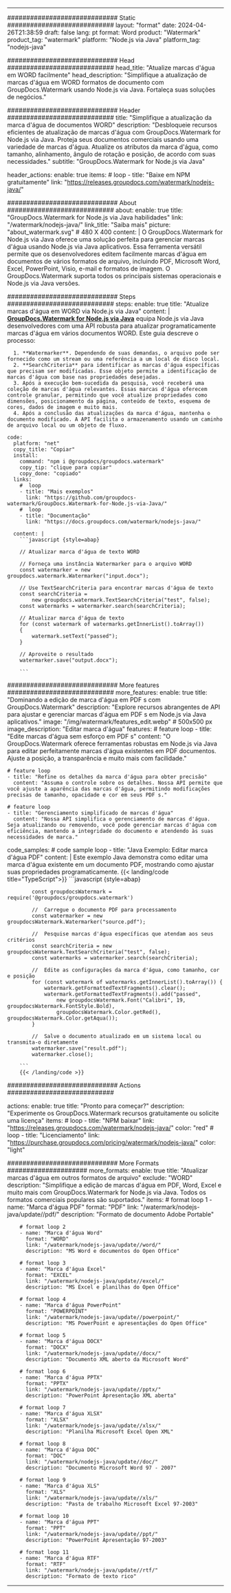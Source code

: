 
---
############################# Static ############################
layout: "format"
date:  2024-04-26T21:38:59
draft: false
lang: pt
format: Word
product: "Watermark"
product_tag: "watermark"
platform: "Node.js via Java"
platform_tag: "nodejs-java"

############################# Head ############################
head_title: "Atualize marcas d'água em WORD facilmente"
head_description: "Simplifique a atualização de marcas d'água em WORD formatos de documento com GroupDocs.Watermark usando Node.js via Java. Fortaleça suas soluções de negócios."

############################# Header ############################
title: "Simplifique a atualização da marca d'água de documentos WORD" 
description: "Desbloqueie recursos eficientes de atualização de marcas d'água com GroupDocs.Watermark for Node.js via Java. Proteja seus documentos comerciais usando uma variedade de marcas d'água. Atualize os atributos da marca d'água, como tamanho, alinhamento, ângulo de rotação e posição, de acordo com suas necessidades."
subtitle: "GroupDocs.Watermark for Node.js via Java" 

header_actions:
  enable: true
  items:
    #  loop
    - title: "Baixe em NPM gratuitamente"
      link: "https://releases.groupdocs.com/watermark/nodejs-java/"
      
############################# About ############################
about:
    enable: true
    title: "GroupDocs.Watermark for Node.js via Java habilidades"
    link: "/watermark/nodejs-java/"
    link_title: "Saiba mais"
    picture: "about_watermark.svg" # 480 X 400
    content: |
       O GroupDocs.Watermark for Node.js via Java oferece uma solução perfeita para gerenciar marcas d'água usando Node.js via Java aplicativos. Essa ferramenta versátil permite que os desenvolvedores editem facilmente marcas d'água em documentos de vários formatos de arquivo, incluindo PDF, Microsoft Word, Excel, PowerPoint, Visio, e-mail e formatos de imagem. O GroupDocs.Watermark suporta todos os principais sistemas operacionais e Node.js via Java versões.

############################# Steps ############################
steps:
    enable: true
    title: "Atualize marcas d'água em WORD via Node.js via Java"
    content: |
      **[GroupDocs.Watermark for Node.js via Java](https://products.groupdocs.com/watermark/nodejs-java/)** equipa Node.js via Java desenvolvedores com uma API robusta para atualizar programaticamente marcas d'água em vários documentos WORD. Este guia descreve o processo:
      
      1. **Watermarker**. Dependendo de suas demandas, o arquivo pode ser fornecido como um stream ou uma referência a um local de disco local.
      2. **SearchCriteria** para identificar as marcas d'água específicas que precisam ser modificadas. Esse objeto permite a identificação de marcas d'água com base nas propriedades desejadas.
      3. Após a execução bem-sucedida da pesquisa, você receberá uma coleção de marcas d'água relevantes. Essas marcas d'água oferecem controle granular, permitindo que você atualize propriedades como dimensões, posicionamento da página, conteúdo de texto, esquema de cores, dados de imagem e muito mais.
      4. Após a conclusão das atualizações da marca d'água, mantenha o documento modificado. A API facilita o armazenamento usando um caminho de arquivo local ou um objeto de fluxo.
   
    code:
      platform: "net"
      copy_title: "Copiar"
      install:
        command: "npm i @groupdocs/groupdocs.watermark"
        copy_tip: "clique para copiar"
        copy_done: "copiado"
      links:
        #  loop
        - title: "Mais exemplos"
          link: "https://github.com/groupdocs-watermark/GroupDocs.Watermark-for-Node.js-via-Java/"
        #  loop
        - title: "Documentação"
          link: "https://docs.groupdocs.com/watermark/nodejs-java/"
          
      content: |
        ```javascript {style=abap}

        // Atualizar marca d'água de texto WORD

        // Forneça uma instância Watermarker para o arquivo WORD
        const watermarker = new groupdocs.watermark.Watermarker("input.docx");

        // Use TextSearchCriteria para encontrar marcas d'água de texto
        const searchCriteria = 
            new groupdocs.watermark.TextSearchCriteria("test", false);
        const watermarks = watermarker.search(searchCriteria);
        
        // Atualizar marca d'água de texto
        for (const watermark of watermarks.getInnerList().toArray())
        {
            watermark.setText("passed");
        }

        // Aproveite o resultado
        watermarker.save("output.docx");
        
        ```            

############################# More features ############################
more_features:
  enable: true
  title: "Dominando a edição de marca d'água em PDF s com GroupDocs.Watermark"
  description: "Explore recursos abrangentes de API para ajustar e gerenciar marcas d'água em PDF s em Node.js via Java aplicativos."
  image: "/img/watermark/features_edit.webp" # 500x500 px
  image_description: "Editar marca d'água"
  features:
    # feature loop
    - title: "Edite marcas d'água sem esforço em PDF s"
      content: "O GroupDocs.Watermark oferece ferramentas robustas em Node.js via Java para editar perfeitamente marcas d'água existentes em PDF documentos. Ajuste a posição, a transparência e muito mais com facilidade."

    # feature loop
    - title: "Refine os detalhes da marca d'água para obter precisão"
      content: "Assuma o controle sobre os detalhes. Nossa API permite que você ajuste a aparência das marcas d'água, permitindo modificações precisas de tamanho, opacidade e cor em seus PDF s."

    # feature loop
    - title: "Gerenciamento simplificado de marcas d'água"
      content: "Nossa API simplifica o gerenciamento de marcas d'água. Seja atualizando ou removendo, você pode gerenciar marcas d'água com eficiência, mantendo a integridade do documento e atendendo às suas necessidades de marca."
      
  code_samples:
    # code sample loop
    - title: "Java Exemplo: Editar marca d'água PDF"
      content: |
        Este exemplo Java demonstra como editar uma marca d'água existente em um documento PDF, mostrando como ajustar suas propriedades programaticamente.
        {{< landing/code title="TypeScript">}}
        ```javascript {style=abap}
        
            const groupdocsWatermark = require('@groupdocs/groupdocs.watermark')

            //  Carregue o documento PDF para processamento
            const watermarker = new groupdocsWatermark.Watermarker("source.pdf");

            //  Pesquise marcas d'água específicas que atendam aos seus critérios
            const searchCriteria = new groupdocsWatermark.TextSearchCriteria("test", false);
            const watermarks = watermarker.search(searchCriteria);
  
            //  Edite as configurações da marca d'água, como tamanho, cor e posição
            for (const watermark of watermarks.getInnerList().toArray()) {
                watermark.getFormattedTextFragments().clear();
                watermark.getFormattedTextFragments().add("passed", 
                    new groupdocsWatermark.Font("Calibri", 19, groupdocsWatermark.FontStyle.Bold), 
                    groupdocsWatermark.Color.getRed(), groupdocsWatermark.Color.getAqua());
            }

            //  Salve o documento atualizado em um sistema local ou transmita-o diretamente
            watermarker.save("result.pdf");
            watermarker.close();

        ```
        {{< /landing/code >}}


############################# Actions ############################

actions:
  enable: true
  title: "Pronto para começar?"
  description: "Experimente os GroupDocs.Watermark recursos gratuitamente ou solicite uma licença"
  items:
    #  loop
    - title: "NPM baixar"
      link: "https://releases.groupdocs.com/watermark/nodejs-java/"
      color: "red"
        #  loop
    - title: "Licenciamento"
      link: "https://purchase.groupdocs.com/pricing/watermark/nodejs-java/"
      color: "light"


############################# More Formats #####################
more_formats:
    enable: true
    title: "Atualizar marcas d'água em outros formatos de arquivo"
    exclude: "WORD"
    description: "Simplifique a edição de marcas d'água em PDF, Word, Excel e muito mais com GroupDocs.Watermark for Node.js via Java. Todos os formatos comerciais populares são suportados."
    items: 
        # format loop 1
        - name: "Marca d'água PDF"
          format: "PDF"
          link: "/watermark/nodejs-java/update//pdf/"
          description: "Formato de documento Adobe Portable"

        # format loop 2
        - name: "Marca d'água Word"
          format: "WORD"
          link: "/watermark/nodejs-java/update//word/"
          description: "MS Word e documentos do Open Office"
          
        # format loop 3
        - name: "Marca d'água Excel"
          format: "EXCEL"
          link: "/watermark/nodejs-java/update//excel/"
          description: "MS Excel e planilhas do Open Office"

        # format loop 4
        - name: "Marca d'água PowerPoint"
          format: "POWERPOINT"
          link: "/watermark/nodejs-java/update//powerpoint/"
          description: "MS PowerPoint e apresentações do Open Office"

        # format loop 5
        - name: "Marca d'água DOCX"
          format: "DOCX"
          link: "/watermark/nodejs-java/update//docx/"
          description: "Documento XML aberto da Microsoft Word"
          
        # format loop 6
        - name: "Marca d'água PPTX"
          format: "PPTX"
          link: "/watermark/nodejs-java/update//pptx/"
          description: "PowerPoint Apresentação XML aberta"
          
        # format loop 7
        - name: "Marca d'água XLSX"
          format: "XLSX"
          link: "/watermark/nodejs-java/update//xlsx/"
          description: "Planilha Microsoft Excel Open XML"

        # format loop 8
        - name: "Marca d'água DOC"
          format: "DOC"
          link: "/watermark/nodejs-java/update//doc/"
          description: "Documento Microsoft Word 97 - 2007"

        # format loop 9
        - name: "Marca d'água XLS"
          format: "XLS"
          link: "/watermark/nodejs-java/update//xls/"
          description: "Pasta de trabalho Microsoft Excel 97-2003"

        # format loop 10
        - name: "Marca d'água PPT"
          format: "PPT"
          link: "/watermark/nodejs-java/update//ppt/"
          description: "PowerPoint Apresentação 97-2003"

        # format loop 11
        - name: "Marca d'água RTF"
          format: "RTF"
          link: "/watermark/nodejs-java/update//rtf/"
          description: "Formato de texto rico"

---